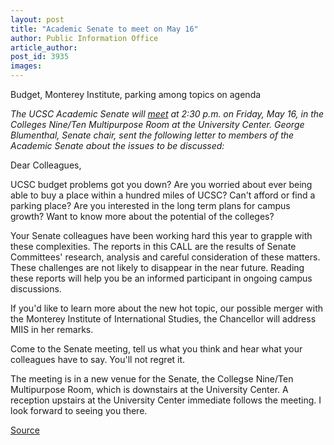 ```yaml
---
layout: post
title: "Academic Senate to meet on May 16"
author: Public Information Office
article_author: 
post_id: 3935
images:
---
```


<p class="sectionheadblack">
  Budget, Monterey Institute, parking among topics on agenda
</p>
<p>
  <i>The UCSC Academic Senate will <a href="http://senate.ucsc.edu/meetings/03may/A03may.htm">meet</a> at 2:30 p.m. on Friday, May 16, in the<br>
  Colleges Nine/Ten Multipurpose Room at the University Center. George Blumenthal, Senate chair, sent the following letter to members of the Academic Senate about the issues to be discussed:</i><br>
</p>
<p>
  Dear Colleagues,<br>
</p>
<p>
  UCSC budget problems got you down? Are you worried about ever being able to buy a place within a hundred miles of UCSC? Can't afford or find a parking place? Are you interested in the long term plans for campus growth? Want to know more about the potential of the colleges?<br>
</p>
<p>
  Your Senate colleagues have been working hard this year to grapple with these complexities. The reports in this CALL are the results of Senate Committees' research, analysis and careful consideration of these matters. These challenges are not likely to disappear in the near future. Reading these reports will help you be an informed participant in ongoing campus discussions.
</p>
<p>
  If you'd like to learn more about the new hot topic, our possible merger with the Monterey Institute of International Studies, the Chancellor will address MIIS in her remarks.<br>
</p>
<p>
  Come to the Senate meeting, tell us what you think and hear what your colleagues have to say. You'll not regret it.
</p>
<p>
  The meeting is in a new venue for the Senate, the Collegse Nine/Ten Multipurpose Room, which is downstairs at the University Center. A reception upstairs at the University Center immediate follows the meeting. I look forward to seeing you there.<br>
</p>
<p><a href="http://www1.ucsc.edu/currents/02-03/05-12/senate.html" title="Permalink to senate">Source</a></p>
